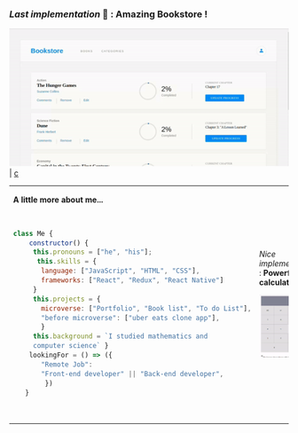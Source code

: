 ### *Last implementation* 👋 : **Amazing Bookstore !**
 
 [![Book](bookstore.gif)](https://jojo987n.github.io/Bookstore/) | [c](https://www.codewars.com/users/Jemba/badges/large)
<table >
    <tr>
        <td   >
         <p><b>A little more about me...</b></p>
<pre>

```javascript
class Me {
    constructor() {
     this.pronouns = ["he", "his"];
      this.skills = {
       language: ["JavaScript", "HTML", "CSS"],
       frameworks: ["React", "Redux", "React Native"]
     }
     this.projects = {
       microverse: ["Portfolio", "Book list", "To do List"],
       "before microverse": ["uber eats clone app"],
       }
     this.background = `I studied mathematics and 
     computer science` }
    lookingFor = () => ({
       "Remote Job": 
       "Front-end developer" || "Back-end developer",
        })
   }
```
</pre>
        </td>
        <td style="">
<p style="">
 
*Nice implementation* : **Powerful calculator !**
 
</p>
            <p>
             <a href="https://jojo987n.github.io/math-magicians/" target="_blank"><img src="calculator.gif" alt="MarineGEO circle logo" style="width:350px"/></a>
            </p>
        </td>
    </tr>
</table>


<!--
**jojo987N/jojo987N** is a ✨ _special_ ✨ repository because its `README.md` (this file) appears on your GitHub profile.

Here are some ideas to get you started:

- 🔭 I’m currently working on ...
- 🌱 I’m currently learning ...
- 👯 I’m looking to collaborate on ...
- 🤔 I’m looking for help with ...
- 💬 Ask me about ...
- 📫 How to reach me: ...
- 😄 Pronouns: ...
- ⚡ Fun fact: ...
-->
